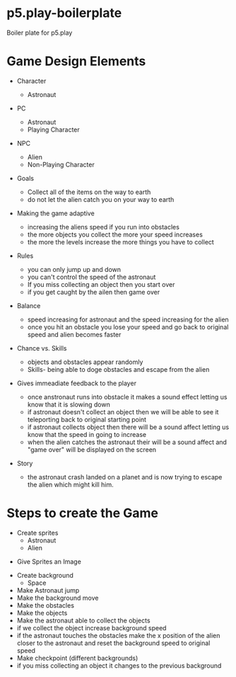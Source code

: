 # p5.play-boilerplate
Boiler plate for p5.play
# 		Game Design Elements 

- Character
  - Astronaut
- PC 
  - Astronaut
  - Playing Character
- NPC
  - Alien
  - Non-Playing Character

- Goals
  - Collect all of the items on the way to earth
  - do not let the alien catch you on your way to earth
- Making the game adaptive
  - increasing the aliens speed if you run into obstacles
  - the more objects you collect the more your speed increases
  - the more the levels increase the more things you have to collect
- Rules
  - you can only jump up and down
  - you can't control the speed of the astronaut
  - If you miss collecting an object then you start over
  - if you get caught by the ailen then game over
- Balance
  - speed increasing for astronaut and the speed increasing for the alien
  - once you hit an obstacle you lose your speed and go back to original speed and alien becomes faster
- Chance vs. Skills
  - objects and obstacles appear randomly
  - Skills- being able to doge obstacles and escape from the alien
- Gives immeadiate feedback to the player
  - once anstronaut runs into obstacle it makes a sound effect letting us know that it is slowing down 
  - if astronaut doesn't collect an object then we will be able to see it teleporting back to original starting point
  - if astronaut collects object then there will be a sound affect letting us know that the speed in going to increase
  - when the alien catches the astronaut their will be a sound affect and "game over" will be displayed on the screen
- Story
  - the astronaut crash landed on a planet and is now trying to escape the alien which might kill him. 





# 				Steps to create the Game



* Create sprites
  * Astronaut
  * Alien

- Give Sprites an Image

* Create background
  * Space
* Make Astronaut jump
* Make the background move
* Make the obstacles
* Make the objects
* Make the astronaut able to collect the objects
* if we collect the object increase background speed
* if the astronaut touches the obstacles make the x position of the alien closer to the astronaut and reset the background speed to original speed
* Make checkpoint (different backgrounds)
* if you miss collecting an object it changes to the previous background


